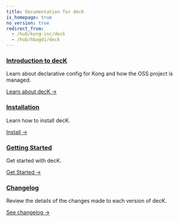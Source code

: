```yaml
---
title: Documentation for decK
is_homepage: true
no_version: true
redirect_from:
  - /hub/kong-inc/deck
  - /hub/hbagdi/deck
---
```

<div class="docs-grid">

  <div class="docs-grid-block">
    <h3><a href="/deck/overview">Introduction to decK</a></h3>
    <p>Learn about declarative config for Kong and how the OSS project is managed.</p>
    <a href="/deck/overview">Learn about decK &rarr;</a>
  </div>

  <div class="docs-grid-block">
    <h3><a href="/deck/installation">Installation</a></h3>
    <p>Learn how to install decK.</p>
    <a href="/deck/installation">Install &rarr;</a>
  </div>

  <div class="docs-grid-block">
    <h3><a href="/deck/getting-started">Getting Started</a></h3>
    <p>Get started with decK.</p>
    <a href="/deck/getting-started">Get Started &rarr;</a>
  </div>

  <div class="docs-grid-block">
    <h3><a href="https://github.com/hbagdi/deck/blob/master/CHANGELOG.md">Changelog</a></h3>
    <p>Review the details of the changes made to each version of decK.</p>
    <a href="https://github.com/hbagdi/deck/blob/master/CHANGELOG.md">See changelog &rarr;</a>
  </div>

</div>
